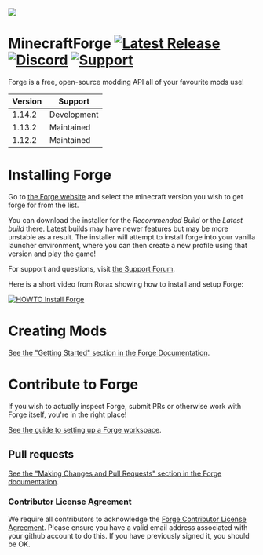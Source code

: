 <img src="https://files.minecraftforge.net/maven/manage/static/images/logo.svg">

MinecraftForge [![Latest Release](https://img.shields.io/maven-metadata/v/https/files.minecraftforge.net/maven/net/minecraftforge/forge/maven-metadata.xml.svg?label=latest)](https://files.minecraftforge.net) [![Discord](https://img.shields.io/discord/313125603924639766.svg?color=%237289da&label=discord&logo=discord&logoColor=%237289da)](https://discord.gg/UvedJ9m) [![Support](https://img.shields.io/badge/patreon-support-orange.svg)](https://www.patreon.com/LexManos)
=============
Forge is a free, open-source modding API all of your favourite mods use!

| Version  | Support |
| ------------- | ------------- |
| 1.14.2  | Development  |
| 1.13.2  | Maintained  |
| 1.12.2  | Maintained  |

# Installing Forge

Go to [the Forge website](http://files.minecraftforge.net)
 and select the minecraft version you wish to get forge for from the list.

You can download the installer for the *Recommended Build* or the
 *Latest build* there. Latest builds may have newer features but may be
 more unstable as a result. The installer will attempt to install forge
 into your vanilla launcher environment, where you can then create a new
 profile using that version and play the game!
 
For support and questions, visit [the Support Forum](http://www.minecraftforge.net/forum/forum/18-support-bug-reports/).

Here is a short video from Rorax showing how to install and setup Forge:

[![HOWTO Install Forge](https://img.youtube.com/vi/lB3ArN_-3Oc/0.jpg)](https://www.youtube.com/watch?v=lB3ArN_-3Oc)

# Creating Mods

[See the "Getting Started" section in the Forge Documentation](http://mcforge.readthedocs.io/en/latest/gettingstarted/).

# Contribute to Forge

If you wish to actually inspect Forge, submit PRs or otherwise work
 with Forge itself, you're in the right place!
 
 [See the guide to setting up a Forge workspace](http://mcforge.readthedocs.io/en/latest/forgedev/).

## Pull requests

[See the "Making Changes and Pull Requests" section in the Forge documentation](http://mcforge.readthedocs.io/en/latest/forgedev/#making-changes-and-pull-requests).

### Contributor License Agreement
We require all contributors to acknowledge the [Forge Contributor
 License Agreement](https://cla-assistant.io/MinecraftForge/MinecraftForge). Please ensure you have a valid email address
 associated with your github account to do this. If you have previously
 signed it, you should be OK.
